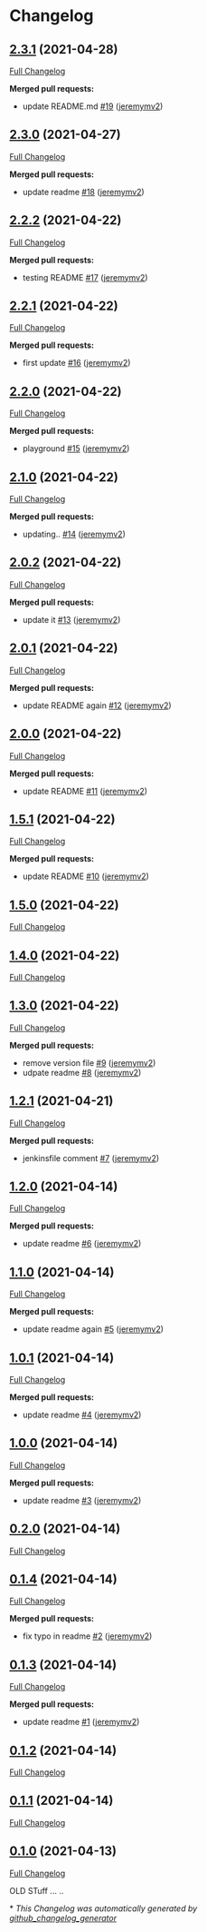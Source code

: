 # Changelog

## [2.3.1](https://github.com/jeremymv2/bumper/tree/2.3.1) (2021-04-28)

[Full Changelog](https://github.com/jeremymv2/bumper/compare/2.3.0...2.3.1)

**Merged pull requests:**

- update README.md [\#19](https://github.com/jeremymv2/bumper/pull/19) ([jeremymv2](https://github.com/jeremymv2))

## [2.3.0](https://github.com/jeremymv2/bumper/tree/2.3.0) (2021-04-27)

[Full Changelog](https://github.com/jeremymv2/bumper/compare/2.2.2...2.3.0)

**Merged pull requests:**

- update readme [\#18](https://github.com/jeremymv2/bumper/pull/18) ([jeremymv2](https://github.com/jeremymv2))

## [2.2.2](https://github.com/jeremymv2/bumper/tree/2.2.2) (2021-04-22)

[Full Changelog](https://github.com/jeremymv2/bumper/compare/2.2.1...2.2.2)

**Merged pull requests:**

- testing README [\#17](https://github.com/jeremymv2/bumper/pull/17) ([jeremymv2](https://github.com/jeremymv2))

## [2.2.1](https://github.com/jeremymv2/bumper/tree/2.2.1) (2021-04-22)

[Full Changelog](https://github.com/jeremymv2/bumper/compare/2.2.0...2.2.1)

**Merged pull requests:**

- first update [\#16](https://github.com/jeremymv2/bumper/pull/16) ([jeremymv2](https://github.com/jeremymv2))

## [2.2.0](https://github.com/jeremymv2/bumper/tree/2.2.0) (2021-04-22)

[Full Changelog](https://github.com/jeremymv2/bumper/compare/2.1.0...2.2.0)

**Merged pull requests:**

- playground [\#15](https://github.com/jeremymv2/bumper/pull/15) ([jeremymv2](https://github.com/jeremymv2))

## [2.1.0](https://github.com/jeremymv2/bumper/tree/2.1.0) (2021-04-22)

[Full Changelog](https://github.com/jeremymv2/bumper/compare/2.0.2...2.1.0)

**Merged pull requests:**

- updating.. [\#14](https://github.com/jeremymv2/bumper/pull/14) ([jeremymv2](https://github.com/jeremymv2))

## [2.0.2](https://github.com/jeremymv2/bumper/tree/2.0.2) (2021-04-22)

[Full Changelog](https://github.com/jeremymv2/bumper/compare/2.0.1...2.0.2)

**Merged pull requests:**

- update it [\#13](https://github.com/jeremymv2/bumper/pull/13) ([jeremymv2](https://github.com/jeremymv2))

## [2.0.1](https://github.com/jeremymv2/bumper/tree/2.0.1) (2021-04-22)

[Full Changelog](https://github.com/jeremymv2/bumper/compare/2.0.0...2.0.1)

**Merged pull requests:**

- update README again [\#12](https://github.com/jeremymv2/bumper/pull/12) ([jeremymv2](https://github.com/jeremymv2))

## [2.0.0](https://github.com/jeremymv2/bumper/tree/2.0.0) (2021-04-22)

[Full Changelog](https://github.com/jeremymv2/bumper/compare/1.5.1...2.0.0)

**Merged pull requests:**

- update README [\#11](https://github.com/jeremymv2/bumper/pull/11) ([jeremymv2](https://github.com/jeremymv2))

## [1.5.1](https://github.com/jeremymv2/bumper/tree/1.5.1) (2021-04-22)

[Full Changelog](https://github.com/jeremymv2/bumper/compare/1.5.0...1.5.1)

**Merged pull requests:**

- update README [\#10](https://github.com/jeremymv2/bumper/pull/10) ([jeremymv2](https://github.com/jeremymv2))

## [1.5.0](https://github.com/jeremymv2/bumper/tree/1.5.0) (2021-04-22)

[Full Changelog](https://github.com/jeremymv2/bumper/compare/1.4.0...1.5.0)

## [1.4.0](https://github.com/jeremymv2/bumper/tree/1.4.0) (2021-04-22)

[Full Changelog](https://github.com/jeremymv2/bumper/compare/1.3.0...1.4.0)

## [1.3.0](https://github.com/jeremymv2/bumper/tree/1.3.0) (2021-04-22)

[Full Changelog](https://github.com/jeremymv2/bumper/compare/1.2.1...1.3.0)

**Merged pull requests:**

- remove version file [\#9](https://github.com/jeremymv2/bumper/pull/9) ([jeremymv2](https://github.com/jeremymv2))
- udpate readme [\#8](https://github.com/jeremymv2/bumper/pull/8) ([jeremymv2](https://github.com/jeremymv2))

## [1.2.1](https://github.com/jeremymv2/bumper/tree/1.2.1) (2021-04-21)

[Full Changelog](https://github.com/jeremymv2/bumper/compare/1.2.0...1.2.1)

**Merged pull requests:**

- jenkinsfile comment [\#7](https://github.com/jeremymv2/bumper/pull/7) ([jeremymv2](https://github.com/jeremymv2))

## [1.2.0](https://github.com/jeremymv2/bumper/tree/1.2.0) (2021-04-14)

[Full Changelog](https://github.com/jeremymv2/bumper/compare/1.1.0...1.2.0)

**Merged pull requests:**

- update readme [\#6](https://github.com/jeremymv2/bumper/pull/6) ([jeremymv2](https://github.com/jeremymv2))

## [1.1.0](https://github.com/jeremymv2/bumper/tree/1.1.0) (2021-04-14)

[Full Changelog](https://github.com/jeremymv2/bumper/compare/1.0.1...1.1.0)

**Merged pull requests:**

- update readme again [\#5](https://github.com/jeremymv2/bumper/pull/5) ([jeremymv2](https://github.com/jeremymv2))

## [1.0.1](https://github.com/jeremymv2/bumper/tree/1.0.1) (2021-04-14)

[Full Changelog](https://github.com/jeremymv2/bumper/compare/1.0.0...1.0.1)

**Merged pull requests:**

- update readme [\#4](https://github.com/jeremymv2/bumper/pull/4) ([jeremymv2](https://github.com/jeremymv2))

## [1.0.0](https://github.com/jeremymv2/bumper/tree/1.0.0) (2021-04-14)

[Full Changelog](https://github.com/jeremymv2/bumper/compare/0.2.0...1.0.0)

**Merged pull requests:**

- update readme [\#3](https://github.com/jeremymv2/bumper/pull/3) ([jeremymv2](https://github.com/jeremymv2))

## [0.2.0](https://github.com/jeremymv2/bumper/tree/0.2.0) (2021-04-14)

[Full Changelog](https://github.com/jeremymv2/bumper/compare/0.1.4...0.2.0)

## [0.1.4](https://github.com/jeremymv2/bumper/tree/0.1.4) (2021-04-14)

[Full Changelog](https://github.com/jeremymv2/bumper/compare/0.1.3...0.1.4)

**Merged pull requests:**

- fix typo in readme [\#2](https://github.com/jeremymv2/bumper/pull/2) ([jeremymv2](https://github.com/jeremymv2))

## [0.1.3](https://github.com/jeremymv2/bumper/tree/0.1.3) (2021-04-14)

[Full Changelog](https://github.com/jeremymv2/bumper/compare/0.1.2...0.1.3)

**Merged pull requests:**

- update readme [\#1](https://github.com/jeremymv2/bumper/pull/1) ([jeremymv2](https://github.com/jeremymv2))

## [0.1.2](https://github.com/jeremymv2/bumper/tree/0.1.2) (2021-04-14)

[Full Changelog](https://github.com/jeremymv2/bumper/compare/0.1.1...0.1.2)

## [0.1.1](https://github.com/jeremymv2/bumper/tree/0.1.1) (2021-04-14)

[Full Changelog](https://github.com/jeremymv2/bumper/compare/0.1.0...0.1.1)

## [0.1.0](https://github.com/jeremymv2/bumper/tree/0.1.0) (2021-04-13)

[Full Changelog](https://github.com/jeremymv2/bumper/compare/de72f830e252a42c516b03be93f235453622d1ea...0.1.0)

OLD STuff
...
..


\* *This Changelog was automatically generated by [github_changelog_generator](https://github.com/github-changelog-generator/github-changelog-generator)*
